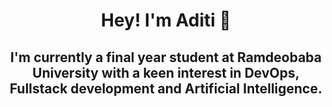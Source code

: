 # <p align="center">Hey! I'm Aditi 🐣</p>
## <p align="center">I'm currently a final year student at Ramdeobaba University with a keen interest in DevOps, Fullstack development and Artificial Intelligence.</p>


<!--
**aditithakre/aditithakre** is a ✨ _special_ ✨ repository because its `README.md` (this file) appears on your GitHub profile.

Here are some ideas to get you started:

- 🔭 I’m currently working on ...
- 🌱 I’m currently learning ...
- 👯 I’m looking to collaborate on ...
- 🤔 I’m looking for help with ...
- 💬 Ask me about ...
- 📫 How to reach me: ...
- 😄 Pronouns: ...
- ⚡ Fun fact: ...
-->
